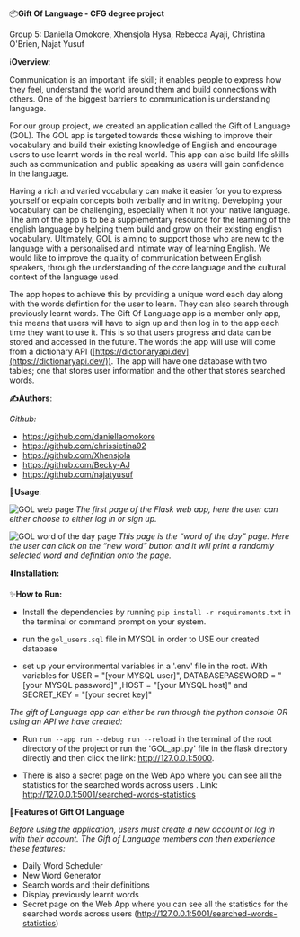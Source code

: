 📦<b>Gift Of Language - CFG degree project</b>

Group 5: Daniella Omokore, Xhensjola Hysa, Rebecca Ayaji, Christina O'Brien, Najat Yusuf

ℹ️<b>Overview</b>:

Communication is an important life skill; it enables people to express how they feel, understand the world around them and build connections with others. One of the biggest barriers to communication is understanding language.

For our group project, we created an application called the Gift of Language (GOL). The GOL app is targeted towards those wishing to improve their vocabulary and build their existing knowledge of English and encourage users to use learnt words in the real world. This app can also build life skills such as communication and public speaking as users will gain confidence in the language. 

Having a rich and varied vocabulary can make it easier for you to express yourself or explain concepts both verbally and in writing. Developing your vocabulary can be challenging, especially when it not your native language. The aim of the app is to be a supplementary resource for the learning of the english language by helping them build and grow on their existing english vocabulary. Ultimately, GOL is aiming to support those who are new to the language with a personalised and intimate way of learning English. We would like to improve the quality of communication between English speakers, through the understanding of the core language and the cultural context of the language used. 

The app hopes to achieve this by providing a unique word each day along with the words defintion for the user to learn. They can also search through previously learnt words. The Gift Of Language app is a member only app, this means that users will have to sign up and then log in to the app each time they want to use it. This is so that users progress and data can be stored and accessed in the future.  The words the app will use will come from a dictionary API ([https://dictionaryapi.dev](https://dictionaryapi.dev/)). The app will have one database with two tables; one that stores user information and the other that stores searched words.



<b>✍️Authors</b>:

<i>Github:</i>
* https://github.com/daniellaomokore
* https://github.com/chrissietina92
* https://github.com/Xhensjola
* https://github.com/Becky-AJ
* https://github.com/najatyusuf



🚀<b>Usage</b>:

![GOL web page](https://user-images.githubusercontent.com/85261489/199945098-a2b325dd-b795-4692-bd71-a7f971cf3cad.png)
<i>The first page of the Flask web app, here the user can either choose to either log in or sign up.</i>

![GOL word of the day page](https://user-images.githubusercontent.com/85261489/199945131-4f75bc31-f914-412c-b096-7ff3702fc168.png)
<i>This page is the “word of the day” page. Here the user can click on the  “new word” button and it will print a randomly selected word and definition onto the page.</i>

⬇️<b>Installation:</b>

✨<b>How to Run:</b>

* Install the dependencies by running `pip install -r requirements.txt` in the terminal or command prompt on your system.

* run the `gol_users.sql` file in MYSQL in order to USE our created database
                        
* set up your environmental variables in a '.env' file in the root. With variables for USER = "[your MYSQL user]", DATABASEPASSWORD = "[your MYSQL password]" ,HOST = "[your MYSQL host]" and SECRET_KEY = "[your secret key]"


<i>The gift of Language app can either be run through the python console OR using an API we have created:</i>

* Run `run --app run --debug run --reload` in the terminal of the root directory of the project or run the 'GOL_api.py' file in the flask directory  directly and then click the link: http://127.0.0.1:5000.

* There is also a secret page on the Web App where you can see all the statistics for the searched words across users . Link: http://127.0.0.1:5001/searched-words-statistics


🌟<b>Features of Gift Of Language</b>

<i>Before using the application, users must create a new account or log in with their account. The Gift of Language members can then experience these features: </i>

* Daily Word Scheduler
* New Word Generator
* Search words and their definitions
* Display previously learnt words
* Secret page on the Web App where you can see all the statistics for the searched words across users (http://127.0.0.1:5001/searched-words-statistics)
